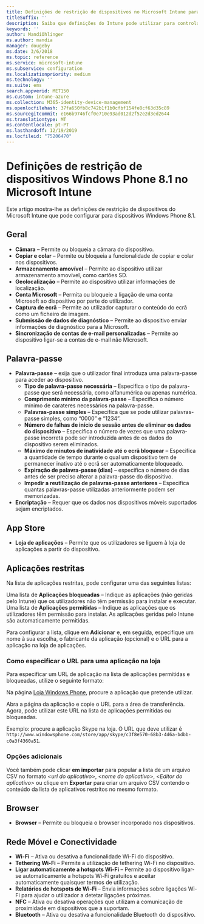 ```yaml
---
title: Definições de restrição de dispositivos no Microsoft Intune para dispositivos Windows Phone 8.1
titleSuffix: ''
description: Saiba que definições do Intune pode utilizar para controlar as definições e funcionalidades em dispositivos Windows Phone 8.1.
keywords: ''
author: MandiOhlinger
ms.author: mandia
manager: dougeby
ms.date: 3/6/2018
ms.topic: reference
ms.service: microsoft-intune
ms.subservice: configuration
ms.localizationpriority: medium
ms.technology: ''
ms.suite: ems
search.appverid: MET150
ms.custom: intune-azure
ms.collection: M365-identity-device-management
ms.openlocfilehash: 37fa650fb8c742b1f1b0cfbf154fe8cf63d35c89
ms.sourcegitcommit: e166b9746fcf0e710e93ad012d2f52e2d3ed2644
ms.translationtype: MT
ms.contentlocale: pt-PT
ms.lasthandoff: 12/19/2019
ms.locfileid: "75206470"
---
```

# <a name="microsoft-intune-windows-phone-81-device-restriction-settings"></a>Definições de restrição de dispositivos Windows Phone 8.1 no Microsoft Intune



Este artigo mostra-lhe as definições de restrição de dispositivos do Microsoft Intune que pode configurar para dispositivos Windows Phone 8.1.


## <a name="general"></a>Geral

- **Câmara** – Permite ou bloqueia a câmara do dispositivo.
- **Copiar e colar** – Permite ou bloqueia a funcionalidade de copiar e colar nos dispositivos.
- **Armazenamento amovível** – Permite ao dispositivo utilizar armazenamento amovível, como cartões SD.
- **Geolocalização** – Permite ao dispositivo utilizar informações de localização.
- **Conta Microsoft** – Permita ou bloqueie a ligação de uma conta Microsoft ao dispositivo por parte do utilizador.
- **Captura de ecrã** – Permite ao utilizador capturar o conteúdo do ecrã como um ficheiro de imagem.
- **Submissão de dados de diagnóstico** – Permite ao dispositivo enviar informações de diagnóstico para a Microsoft.
- **Sincronização de contas de e-mail personalizadas** – Permite ao dispositivo ligar-se a contas de e-mail não Microsoft.

## <a name="password"></a>Palavra-passe

- **Palavra-passe** – exija que o utilizador final introduza uma palavra-passe para aceder ao dispositivo.
  - **Tipo de palavra-passe necessária** – Especifica o tipo de palavra-passe que será necessária, como alfanumérica ou apenas numérica.
  - **Comprimento mínimo da palavra-passe** – Especifica o número mínimo de carateres necessários na palavra-passe.
  - **Palavras-passe simples** – Especifica que se pode utilizar palavras-passe simples, como “0000” e “1234”.
  - **Número de falhas de início de sessão antes de eliminar os dados do dispositivo** – Especifica o número de vezes que uma palavra-passe incorreta pode ser introduzida antes de os dados do dispositivo serem eliminados.
  - **Máximo de minutos de inatividade até o ecrã bloquear** – Especifica a quantidade de tempo durante o qual um dispositivo tem de permanecer inativo até o ecrã ser automaticamente bloqueado.
  - **Expiração de palavra-passe (dias)** – especifica o número de dias antes de ser preciso alterar a palavra-passe do dispositivo.
  - **Impedir a reutilização de palavras-passe anteriores** – Especifica quantas palavras-passe utilizadas anteriormente podem ser memorizadas.
- **Encriptação** – Requer que os dados nos dispositivos móveis suportados sejam encriptados.

## <a name="app-store"></a>App Store

- **Loja de aplicações** – Permite que os utilizadores se liguem à loja de aplicações a partir do dispositivo.

## <a name="restricted-apps"></a>Aplicações restritas

Na lista de aplicações restritas, pode configurar uma das seguintes listas:

Uma lista de **Aplicações bloqueadas** – Indique as aplicações (não geridas pelo Intune) que os utilizadores não têm permissão para instalar e executar.
Uma lista de **Aplicações permitidas** – Indique as aplicações que os utilizadores têm permissão para instalar. As aplicações geridas pelo Intune são automaticamente permitidas.

Para configurar a lista, clique em **Adicionar** e, em seguida, especifique um nome à sua escolha, o fabricante da aplicação (opcional) e o URL para a aplicação na loja de aplicações.

### <a name="how-to-specify-the-url-to-an-app-in-the-store"></a>Como especificar o URL para uma aplicação na loja

Para especificar um URL de aplicação na lista de aplicações permitidas e bloqueadas, utilize o seguinte formato:

Na página [Loja Windows Phone](https://www.microsoft.com/store/apps/windows-phone), procure a aplicação que pretende utilizar.

Abra a página da aplicação e copie o URL para a área de transferência. Agora, pode utilizar este URL na lista de aplicações permitidas ou bloqueadas.

Exemplo: procure a aplicação Skype na loja. O URL que deve utilizar é `http://www.windowsphone.com/store/app/skype/c3f8e570-68b3-4d6a-bdbb-c0a3f4360a51`.



### <a name="additional-options"></a>Opções adicionais

Você também pode clicar **em importar** para popular a lista de um arquivo CSV no formato <*url do aplicativo*>, <*nome do aplicativo*>, <*Editor do aplicativo*> ou clique em **Exportar** para criar um arquivo CSV contendo o conteúdo da lista de aplicativos restritos no mesmo formato.


## <a name="browser"></a>Browser

- **Browser** – Permite ou bloqueia o browser incorporado nos dispositivos.

## <a name="cellular-and-connectivity"></a>Rede Móvel e Conectividade

- **Wi-Fi** – Ativa ou desativa a funcionalidade Wi-Fi do dispositivo.
- **Tethering Wi-Fi** – Permite a utilização de tethering Wi-Fi no dispositivo.
- **Ligar automaticamente a hotspots Wi-Fi** – Permite ao dispositivo ligar-se automaticamente a hotspots Wi-Fi gratuitos e aceitar automaticamente quaisquer termos de utilização.
- **Relatórios de hotspots de Wi-Fi** – Envia informações sobre ligações Wi-Fi para ajudar o utilizador a detetar ligações próximas.
- **NFC** – Ativa ou desativa operações que utilizam a comunicação de proximidade em dispositivos que a suportam.
- **Bluetooth** – Ativa ou desativa a funcionalidade Bluetooth do dispositivo.
